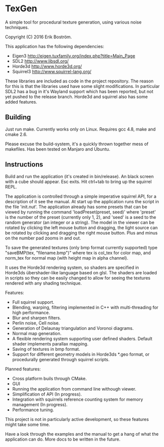 # TexGen
A simple tool for procedural texture generation, using various noise techniques.

Copyright (C) 2016 Erik Boström.

This application has the following dependencies:

  - Eigen3
    http://eigen.tuxfamily.org/index.php?title=Main_Page
  - SDL2
    http://www.libsdl.org/
  - Horde3d
    http://www.horde3d.org/
  - Squirrel3
    http://www.squirrel-lang.org/

These libraries are included as code in the project repository. The reason for this is that the libraries used have some slight modifications. In particular SDL2 has a bug in it's Wayland support which has been reported, but not yet pushed to the release branch. Horde3d and squirrel also has some added features.

## Building
Just run make. Currently works only on Linux. Requires gcc 4.8, make and cmake 2.6.

Please excuse the build-system, it's a quickly thrown together mess of makefiles. Has been tested on Manjaro and Ubuntu.

## Instructions
Build and run the application (it's created in bin/release). An black screen with a cube should appear. Esc exits. Hit ctrl+tab to bring up the squirrel REPL.

The application is controlled through a simple imperative squirrel API, for a description of it see the manual. At start up the application runs the script in the file 'init.nut'. The application already has some presets that can be viewed by running the command 'loadPreset(preset, seed)' where 'preset' is the number of the preset (currently only 1, 2), and 'seed' is a seed to the random generator (an integer or a string). The model in the viewer can be rotated by clicking the left mouse button and dragging, the light source can be rotated by clicking and dragging the right mouse button. Plus and minus on the number pad zooms in and out.

To save the generated textures (only bmp format currently supported) type "saveBMP(tex, "filename.bmp")" where tex is col\_tex for color map, and norm\_tex for normal map (with height map in alpha channel).

It uses the Horde3d rendering system, so shaders are specified in Horde3ds übershader-like language based on glsl. The shaders are loaded in scripts so they can be easily changed to allow for seeing the textures rendered with any shading technique.

Features:
  - Full squirrel support.
  - Blending, warping, filtering implemented in C++ with multi-threading for high performance.
  - Blur and sharpen filters.
  - Perlin noise, Cell noise.
  - Generation of Delaunay triangulation and Voronoi diagrams.
  - Normal map generation.
  - A flexible rendering system supporting user defined shaders. Default shader implements parallax mapping.
  - Saving of textures in bmp format.
  - Support for different geometry models in Horde3ds \*.geo format, or procedurally generated through squirrel scripts.

Planned features:
  - Cross platform buils through CMake.
  - GUI
  - Running the application from command line withough viewer.
  - Simplification of API (In progress).
  - Integration with squirrels reference counting system for memory management (In progress).
  - Performance tuning.

This project is not in particularly active development, so these features might take some time.

Have a look through the examples and the manual to get a hang of what the application can do. More docs to be written in the future.
